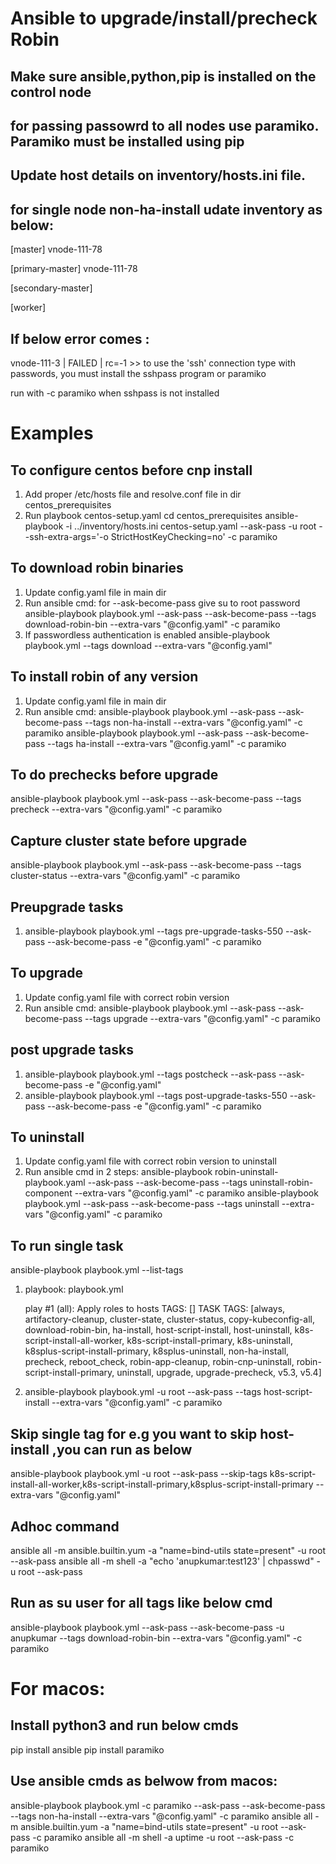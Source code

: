 # Ansible to upgrade/install/precheck Robin 
## Make sure ansible,python,pip is installed on the control node
## for passing passowrd to all nodes use paramiko. Paramiko must be installed using pip
## Update host details on inventory/hosts.ini file.
## for single node non-ha-install udate inventory as below:
[master]
vnode-111-78

[primary-master]
vnode-111-78

[secondary-master]

[worker]


## If below error comes :
vnode-111-3 | FAILED | rc=-1 >>
to use the 'ssh' connection type with passwords, you must install the sshpass program or paramiko

run with -c paramiko when sshpass is not installed

# Examples
## To configure centos before cnp install
1. Add proper /etc/hosts file and resolve.conf file in dir centos_prerequisites
2. Run playbook centos-setup.yaml
   cd centos_prerequisites
   ansible-playbook -i ../inventory/hosts.ini centos-setup.yaml  --ask-pass -u root --ssh-extra-args='-o StrictHostKeyChecking=no' -c paramiko

   
## To download robin binaries
1. Update config.yaml file in main dir
2. Run ansible cmd:
   for --ask-become-pass give su to root password
   ansible-playbook playbook.yml  --ask-pass --ask-become-pass --tags download-robin-bin --extra-vars "@config.yaml" -c paramiko
3. If passwordless authentication is enabled
   ansible-playbook playbook.yml --tags download --extra-vars "@config.yaml"     
  
## To install robin of any version
1. Update config.yaml file in main dir
2. Run ansible cmd:
   ansible-playbook playbook.yml  --ask-pass --ask-become-pass --tags non-ha-install --extra-vars "@config.yaml" -c paramiko
   ansible-playbook playbook.yml  --ask-pass --ask-become-pass --tags ha-install --extra-vars "@config.yaml" -c paramiko

## To do prechecks before upgrade
  ansible-playbook playbook.yml  --ask-pass --ask-become-pass --tags precheck --extra-vars "@config.yaml" -c paramiko

## Capture cluster state before upgrade
  ansible-playbook playbook.yml  --ask-pass --ask-become-pass --tags cluster-status --extra-vars "@config.yaml" -c paramiko

## Preupgrade tasks
1. ansible-playbook playbook.yml  --tags pre-upgrade-tasks-550  --ask-pass --ask-become-pass -e "@config.yaml" -c paramiko

## To upgrade
1. Update config.yaml file with correct robin version
2. Run ansible cmd:
   ansible-playbook playbook.yml  --ask-pass --ask-become-pass --tags upgrade --extra-vars "@config.yaml" -c paramiko

## post upgrade tasks
1. ansible-playbook playbook.yml  --tags postcheck  --ask-pass --ask-become-pass -e "@config.yaml" 
2. ansible-playbook playbook.yml  --tags post-upgrade-tasks-550  --ask-pass --ask-become-pass -e "@config.yaml" -c paramiko

## To uninstall
1. Update config.yaml file with correct robin version to uninstall
2. Run ansible cmd in 2 steps:
   ansible-playbook robin-uninstall-playbook.yaml  --ask-pass --ask-become-pass --tags uninstall-robin-component --extra-vars "@config.yaml" -c paramiko
   ansible-playbook playbook.yml  --ask-pass --ask-become-pass --tags uninstall --extra-vars "@config.yaml" -c paramiko


## To run single task
ansible-playbook playbook.yml --list-tags

1. playbook: playbook.yml

   play #1 (all): Apply roles to hosts	TAGS: []
      TASK TAGS: [always, artifactory-cleanup, cluster-state, cluster-status, copy-kubeconfig-all, download-robin-bin, ha-install, host-script-install, host-uninstall, k8s-script-install-all-worker, k8s-script-install-primary, k8s-uninstall, k8splus-script-install-primary, k8splus-uninstall, non-ha-install, precheck, reboot_check, robin-app-cleanup, robin-cnp-uninstall, robin-script-install-primary, uninstall, upgrade, upgrade-precheck, v5.3, v5.4]

2. ansible-playbook playbook.yml -u root --ask-pass --tags host-script-install  --extra-vars "@config.yaml" -c paramiko



## Skip single tag for e.g you want to skip host-install ,you can run as below
ansible-playbook playbook.yml -u root --ask-pass --skip-tags k8s-script-install-all-worker,k8s-script-install-primary,k8splus-script-install-primary --extra-vars "@config.yaml"

## Adhoc command
ansible all -m ansible.builtin.yum -a "name=bind-utils state=present" -u root  --ask-pass
ansible all -m shell -a "echo 'anupkumar:test123' | chpasswd" -u root --ask-pass


## Run as su user for all tags like  below cmd
ansible-playbook playbook.yml  --ask-pass --ask-become-pass -u anupkumar --tags download-robin-bin  --extra-vars "@config.yaml" -c paramiko

# For macos:
## Install python3  and run below cmds
pip install ansible
pip install paramiko

## Use ansible cmds as belwow from macos:
ansible-playbook playbook.yml -c paramiko --ask-pass --ask-become-pass --tags non-ha-install --extra-vars "@config.yaml" -c paramiko
ansible all -m ansible.builtin.yum -a "name=bind-utils state=present" -u root  --ask-pass -c paramiko
ansible all -m shell -a uptime -u root --ask-pass -c paramiko

